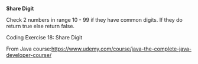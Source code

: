 **Share Digit**

Check 2 numbers in range 10 - 99 if they have common digits.
If they do return true else return false.

Coding Exercise 18: Share Digit 

From Java course:https://www.udemy.com/course/java-the-complete-java-developer-course/